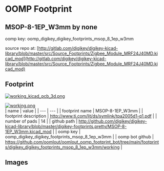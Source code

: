 # OOMP Footprint  
## MSOP-8-1EP_W3mm  by none  
  
oomp key: oomp_digikey_digikey_footprints_msop_8_1ep_w3mm  
  
source repo at: [http://gitlab.com/digikey/digikey-kicad-library/blob/master/src/Source_Footprints/Zigbee_Module_MRF24J40MD.kicad_mod](http://gitlab.com/digikey/digikey-kicad-library/blob/master/src/Source_Footprints/Zigbee_Module_MRF24J40MD.kicad_mod)  
## Footprint  
  
[![working_kicad_pcb_3d.png](working_kicad_pcb_3d_600.png)](working_kicad_pcb_3d.png)  
  
[![working.png](working_600.png)](working.png)  
| name | value | 
| --- | --- | 
| footprint name | MSOP-8-1EP_W3mm | 
| footprint description | http://www.ti.com/lit/ds/symlink/tpa2005d1-q1.pdf | 
| number of pads | 14 | 
| github path | http://github.com/digikey/digikey-kicad-library/blob/master/digikey-footprints.pretty/MSOP-8-1EP_W3mm.kicad_mod | 
| oomp key | oomp_digikey_digikey_footprints_msop_8_1ep_w3mm | 
| oomp bot github | https://github.com/oomlout/oomlout_oomp_footprint_bot/tree/main/footprints/digikey_digikey_footprints_msop_8_1ep_w3mm/working | 
## Images  
